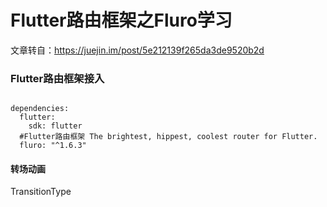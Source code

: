 
# Flutter路由框架之Fluro学习

文章转自：https://juejin.im/post/5e212139f265da3de9520b2d

### Flutter路由框架接入

```

dependencies:
  flutter:
    sdk: flutter
  #Flutter路由框架 The brightest, hippest, coolest router for Flutter.
  fluro: "^1.6.3"

```



#### 转场动画

TransitionType

